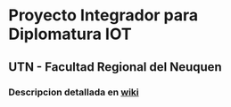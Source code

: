 # Proyecto Integrador para Diplomatura IOT  
## UTN - Facultad Regional del Neuquen

### Descripcion detallada en [wiki](https://github.com/Lea272021/lm35-grupo4/wiki)
